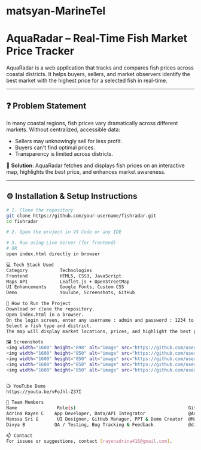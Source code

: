 # matsyan-MarineTel
# AquaRadar – Real-Time Fish Market Price Tracker

AquaRadar is a web application that tracks and compares fish prices across coastal districts. It helps buyers, sellers, and market observers identify the best market with the highest price for a selected fish in real-time.

---

## ❓ Problem Statement

In many coastal regions, fish prices vary dramatically across different markets. Without centralized, accessible data:
- Sellers may unknowingly sell for less profit.
- Buyers can't find optimal prices.
- Transparency is limited across districts.

🧠 **Solution**: AquaRadar fetches and displays fish prices on an interactive map, highlights the best price, and enhances market awareness.

---

## ⚙️ Installation & Setup Instructions

```bash
# 1. Clone the repository
git clone https://github.com/your-username/fishradar.git
cd fishradar

# 2. Open the project in VS Code or any IDE

# 3. Run using Live Server (for frontend)
# OR
open index.html directly in browser

💻 Tech Stack Used
Category	        Technologies
Frontend        	HTML5, CSS3, JavaScript
Maps API	        Leaflet.js + OpenStreetMap
UI Enhancements 	Google Fonts, Custom CSS
Demo            	YouTube, Screenshots, GitHub

🚀 How to Run the Project
Download or clone the repository.
Open index.html in a browser.
On the login screen, enter any username : admin and password : 1234 to proceed.
Select a fish type and district.
The map will display market locations, prices, and highlight the best price.

🖼️ Screenshots
<img width="1600" height="898" alt="image" src="https://github.com/user-attachments/assets/abd35502-da2c-43ba-924f-4af78b33f3a1" />
<img width="1600" height="850" alt="image" src="https://github.com/user-attachments/assets/77dcac67-c020-4a89-8582-93b6bff62527" />
<img width="1600" height="850" alt="image" src="https://github.com/user-attachments/assets/f0d886fc-2260-4db6-86e9-b16e50f54bbf" />
<img width="1600" height="850" alt="image" src="https://github.com/user-attachments/assets/cf20ec75-4bf9-4fdc-8495-a833378d613a" />
<img width="1600" height="850" alt="image" src="https://github.com/user-attachments/assets/7de9a16e-ff11-4431-a4c8-02a20e36aff8" />


📺 YouTube Demo
https://youtu.be/vFoJhl-Z37I

👥 Team Members
Name	           Role(s)	                                        GitHub
Adrina Rayen C	  App Developer, Data/API Integrator             	@AdrinaRayen04
Manssa Sri G	   UI Designer, GitHub Manager, PPT & Demo Creator	@ManssaSri08
Divya B	          QA / Testing, Bug Tracking & Feedback	            @divyabalaji47

📫 Contact
For issues or suggestions, contact [rayenadrina416@gmail.com].

